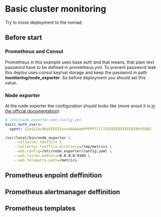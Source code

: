 # Basic cluster monitoring

Try to move deployment to the nomad.

## Before start

### Prometheus and Consul

Prometheus in this example uses base auth and that means, that plain text password have to be defined in prometheus.yml. To prevent password leak this deploy uses consul key/val storage and keep the password in path **monitoring/node_exporter**. So before deployment you should set this value.


### Node exporter

At the node exporter the configuration should looks like (more anout it is [in the official documentation](https://prometheus.io/docs/guides/basic-auth/)):


```yaml
# /etc/node_exporter/web_config.yml
basic_auth_users:
  agent: $2a$12$c8KpEEEEEXxxxxAAAAAmPPPPPlllllEEEEEEEEEEEEEE0bYXG6O

```



```bash
/usr/local/bin/node_exporter \
    --collector.textfile \
    --collector.textfile.directory=/tmp/metrics \
    --web.config=/etc/node_exporter/config.yaml \
    --web.listen-address=0.0.0.0:9100 \
    --web.telemetry-path=/metrics   
```

## Prometheus enpoint deffinition



## Prometheus alertmanager deffinition



## Prometheus templates